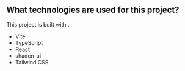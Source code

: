 
## What technologies are used for this project?
This project is built with .
- Vite
- TypeScript
- React
- shadcn-ui
- Tailwind CSS
